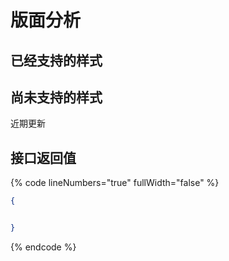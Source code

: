 # 版面分析

## 已经支持的样式





## 尚未支持的样式

近期更新





## 接口返回值



{% code lineNumbers="true" fullWidth="false" %}
```json
{


}
```
{% endcode %}

